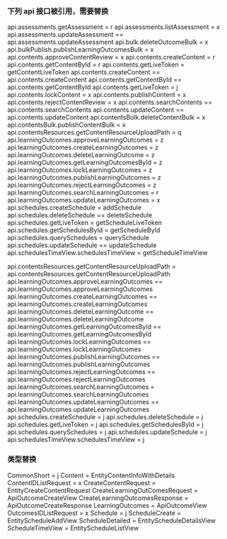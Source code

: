 ### 下列 api 接口被引用，需要替换

api.assessments.getAssessment = r
api.assessments.listAssessment = x
api.assessments.updateAssessment == api.assessments.updateAssessment
api.bulk.deleteOutcomeBulk = x
api.bulkPublish.publishLearningOutcomesBulk = x
api.contents.approveContentReview = x
api.contents.createContent = r
api.contents.getContentById = r
api.contents.getLiveToken = getContentLiveToken
api.contents.createContent == api.contents.createContent
api.contents.getContentById == api.contents.getContentById
api.contents.getLiveToken = j
api.contents.lockContent = x
api.contents.publishContent = x
api.contents.rejectContentReview = x
api.contents.searchContents == api.contents.searchContents
api.contents.updateContent == api.contents.updateContent
api.contentsBulk.deleteContentBulk = x
api.contentsBulk.publishContentBulk = x
api.contentsResources.getContentResourceUploadPath = q
api.learningOutcomes.approveLearningOutcomes = z
api.learningOutcomes.createLearningOutcomes = z
api.learningOutcomes.deleteLearningOutcome = z
api.learningOutcomes.getLearningOutcomesById = z
api.learningOutcomes.lockLearningOutcomes = z
api.learningOutcomes.publishLearningOutcomes = z
api.learningOutcomes.rejectLearningOutcomes = z
api.learningOutcomes.searchLearningOutcomes = r
api.learningOutcomes.updateLearningOutcomes = x
api.schedules.createSchedule = addSchedule
api.schedules.deleteSchedule == deleteSchedule
api.schedules.getLiveToken = getScheduleLiveToken
api.schedules.getSchedulesById = getScheduleById
api.schedules.querySchedules = querySchedule
api.schedules.updateSchedule == updateSchedule
api.schedulesTimeView.schedulesTimeView = getScheduleTimeView

api.contentsResources.getContentResourceUploadPath = api.contentsResources.getContentResourceUploadPath
api.learningOutcomes.approveLearningOutcomes == api.learningOutcomes.approveLearningOutcomes
api.learningOutcomes.createLearningOutcomes == api.learningOutcomes.createLearningOutcomes
api.learningOutcomes.deleteLearningOutcome == api.learningOutcomes.deleteLearningOutcome
api.learningOutcomes.getLearningOutcomesById == api.learningOutcomes.getLearningOutcomesById
api.learningOutcomes.lockLearningOutcomes == api.learningOutcomes.lockLearningOutcomes
api.learningOutcomes.publishLearningOutcomes == api.learningOutcomes.publishLearningOutcomes
api.learningOutcomes.rejectLearningOutcomes == api.learningOutcomes.rejectLearningOutcomes
api.learningOutcomes.searchLearningOutcomes = api.learningOutcomes.searchLearningOutcomes
api.learningOutcomes.updateLearningOutcomes == api.learningOutcomes.updateLearningOutcomes
api.schedules.createSchedule = j
api.schedules.deleteSchedule = j
api.schedules.getLiveToken = j
api.schedules.getSchedulesById = j
api.schedules.querySchedules = j
api.schedules.updateSchedule = j
api.schedulesTimeView.schedulesTimeView = j

### 类型替换

CommonShort = j
Content = EntityContentInfoWithDetails
ContentIDListRequest = x
CreateContentRequest = EntityCreateContentRequest
CreateLearningOutComesRequest = ApiOutcomeCreateView
CreateLearningOutcomesResponse = ApiOutcomeCreateResponse
LearningOutcomes = ApiOutcomeView
OutcomesIDListRequest = x
Schedule = j
ScheduleCreate = EntityScheduleAddView
ScheduleDetailed = EntityScheduleDetailsView
ScheduleTimeView = EntityScheduleListView
